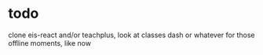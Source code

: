
# todo

clone eis-react and/or teachplus, look at classes
dash or whatever for those offline moments, like now
